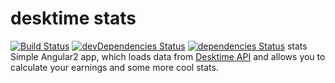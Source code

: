 # desktime stats

[![Build Status](https://travis-ci.org/mdopieralski/desktime-stats.svg?branch=master)](https://travis-ci.org/mdopieralski/desktime-stats)
[![devDependencies Status](https://david-dm.org/mdopieralski/desktime-stats/dev-status.svg)](https://david-dm.org/mdopieralski/desktime-stats?type=dev)
[![dependencies Status](https://david-dm.org/mdopieralski/desktime-stats/status.svg)](https://david-dm.org/mdopieralski/desktime-stats)
stats
Simple Angular2 app, which loads data from [Desktime API](https://desktime.com) and allows you to calculate your earnings and some more cool stats.